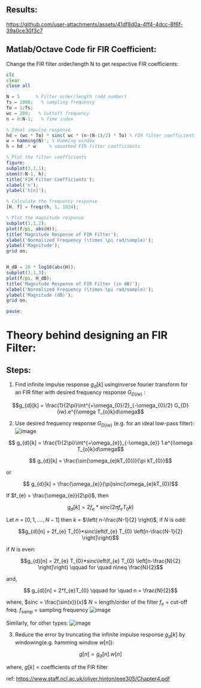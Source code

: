 ## Results:

https://github.com/user-attachments/assets/41df8d0a-4ff4-4dcc-8f6f-39a0ce30f3c7



## Matlab/Octave Code fir FIR Coefficient:
Change the FIR filter order/length N to get respective FIR coefficients:
```octave
clc
clear
close all

N = 5      % Filter order/length (odd number)
fs = 1000;   % sampling frequency
To = 1/fs;
wc = 200;   % Cuttoff frequency
n = 0:N-1;   % Time index

% Ideal impulse response
hd = (wc * To) * sinc( wc * (n-(N-1)/2) * To) % FIR filter coefficients
w = hamming(N)'; % Hamming window
h = hd .* w     % smoothed FIR filter coefficients

% Plot the filter coefficients
figure;
subplot(3,1,1);
stem(0:N-1, h);
title('FIR Filter Coefficients');
xlabel('n');
ylabel('h[n]');

% Calculate the frequency response
[H, f] = freqz(h, 1, 1024);

% Plot the magnitude response
subplot(3,1,2);
plot(f/pi, abs(H));
title('Magnitude Response of FIR Filter');
xlabel('Normalized Frequency (\times \pi rad/sample)');
ylabel('Magnitude');
grid on;


H_dB = 20 * log10(abs(H));
subplot(3,1,3);
plot(f/pi, H_dB);
title('Magnitude Response of FIR Filter (in dB)');
xlabel('Normalized Frequency (\times \pi rad/sample)');
ylabel('Magnitude (dB)');
grid on;

pause;

``` 

# Theory behind designing an FIR Filter:
## Steps:
 1. Find infinite impulse response $g_{d}[k]$ usinginverse fourier transform for an FIR filter with desired frequency response $G_{D(iw)}$ :
 
 ```math
g_{d}[k] = \frac{1}{2\pi}\int^{+\omega_{0}/2}_{-\omega_{0}/2} G_{D}(iw).e^{i\omega T_{o}k}d\omega
```

2. Use desired frequency response $G_{D(iw)}$ (e.g. for an ideal low-pass filter):
![image](https://github.com/user-attachments/assets/05de75f7-ec59-4e12-9189-4ee8f1359de7)

 ```math

g_{d}[k] = \frac{1}{2\pi}\int^{+\omega_{e}}_{-\omega_{e}} 1.e^{i\omega T_{o}k}d\omega
 ```

 ```math

g_{d}[k] = \frac{\sin(\omega_{e}kT_{0})}{\pi kT_{0}}
 ```
or
 ```math

g_{d}[k] = \frac{\omega_{e}}{\pi}sinc(\omega_{e}kT_{0})
 ```
If  $f_{e} = \frac{\omega_{e}}{2\pi}$, then
 ```math
g_{d}[k] = 2f_{e} *sinc\left(2 \pi f_{e}T_0k\right)
 ```
Let $n$ = $[0, 1, ...., N-1]$ then $k$ = $\left( n-\frac{N-1}{2} \right)$,
if $N$ is odd:
 ```math
g_{d}[n] = 2f_{e}  T_{0}*sinc\left(f_{e} T_{0} \left[n-\frac{N-1}{2} \right]\right)
 ```
if $N$ is even:
 ```math
g_{d}[n] = 2f_{e}  T_{0}*sinc\left(f_{e} T_{0} \left[n-\frac{N}{2} \right]\right) \qquad for \quad n\neq \frac{N}{2}
 ```
and,
 ```math
	g_{d}[n] = 2*f_{e}T_{0} \qquad for \quad n = \frac{N}{2}
 ```
where, 
	$sinc = \frac{\sin(x)}{x}$
	$N$ = length/order of the filter
	$f_{e}$ = cut-off freq.
	$f_{samp}$ = sampling frequency
![image](https://github.com/user-attachments/assets/baf406b4-56b2-43b1-ab04-30b1cec5d546)


Similarly, for other types:
![image](https://github.com/user-attachments/assets/c6cb8649-fb5e-4fdf-87d8-bacbe7b34fea)


3. Reduce the error by truncating the infinite impulse response $g_{d}[k]$ by windowing(e.g. hamming window $w[n]$):
 ```math
g[n] = g_{d}[n].w[n]
 ```
where, 
$g[k]$ = coefficients of the FIR filter

ref: https://www.staff.ncl.ac.uk/oliver.hinton/eee305/Chapter4.pdf

